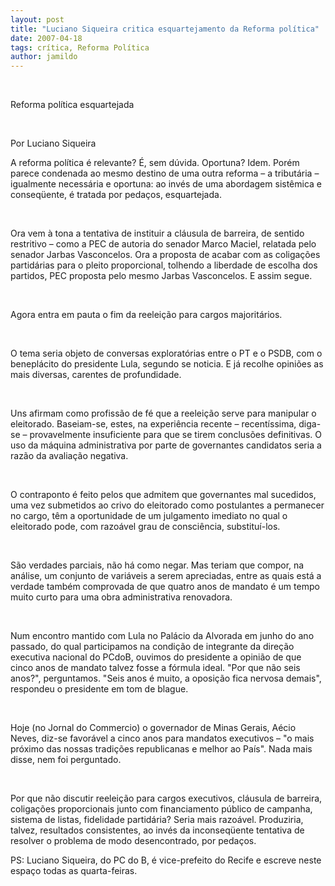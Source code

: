 ```yaml
---
layout: post
title: "Luciano Siqueira critica esquartejamento da Reforma política"
date: 2007-04-18
tags: crítica, Reforma Política
author: jamildo
---
```

&nbsp;

Reforma pol&iacute;tica esquartejada

&nbsp;

Por Luciano Siqueira

A reforma pol&iacute;tica &eacute; relevante? &Eacute;, sem d&uacute;vida. Oportuna? Idem. Por&eacute;m parece condenada ao mesmo destino de uma outra reforma &ndash; a tribut&aacute;ria &ndash; igualmente necess&aacute;ria e oportuna: ao inv&eacute;s de uma abordagem sist&ecirc;mica e conseq&uuml;ente, &eacute; tratada por peda&ccedil;os, esquartejada.

&nbsp;

Ora vem &agrave; tona a tentativa de instituir a cl&aacute;usula de barreira, de sentido restritivo &ndash; como a PEC de autoria do senador Marco Maciel, relatada pelo senador Jarbas Vasconcelos. Ora a proposta de acabar com as coliga&ccedil;&otilde;es partid&aacute;rias para o pleito proporcional, tolhendo a liberdade de escolha dos partidos, PEC proposta pelo mesmo Jarbas Vasconcelos. E assim segue.

&nbsp;

Agora entra em pauta o fim da reelei&ccedil;&atilde;o para cargos majorit&aacute;rios.

&nbsp;

O tema seria objeto de conversas explorat&oacute;rias entre o PT e o PSDB, com o benepl&aacute;cito do presidente Lula, segundo se noticia. E j&aacute; recolhe opini&otilde;es as mais diversas, carentes de profundidade.

&nbsp;

Uns afirmam como profiss&atilde;o de f&eacute; que a reelei&ccedil;&atilde;o serve para manipular o eleitorado. Baseiam-se, estes, na experi&ecirc;ncia recente &ndash; recent&iacute;ssima, diga-se &ndash; provavelmente insuficiente para que se tirem conclus&otilde;es definitivas. O uso da m&aacute;quina administrativa por parte de governantes candidatos seria a raz&atilde;o da avalia&ccedil;&atilde;o negativa.

&nbsp;

O contraponto &eacute; feito pelos que admitem que governantes mal sucedidos, uma vez submetidos ao crivo do eleitorado como postulantes a permanecer no cargo, t&ecirc;m a oportunidade de um julgamento imediato no qual o eleitorado pode, com razo&aacute;vel grau de consci&ecirc;ncia, substitu&iacute;-los.

&nbsp;

S&atilde;o verdades parciais, n&atilde;o h&aacute; como negar. Mas teriam que compor, na an&aacute;lise, um conjunto de vari&aacute;veis a serem apreciadas, entre as quais est&aacute; a verdade tamb&eacute;m comprovada de que quatro anos de mandato &eacute; um tempo muito curto para uma obra administrativa renovadora.

&nbsp;

Num encontro mantido com Lula no Pal&aacute;cio da Alvorada em junho do ano passado, do qual participamos na condi&ccedil;&atilde;o de integrante da dire&ccedil;&atilde;o executiva nacional do PCdoB, ouvimos do presidente a opini&atilde;o de que cinco anos de mandato talvez fosse a f&oacute;rmula ideal. "Por que n&atilde;o seis anos?", perguntamos. "Seis anos &eacute; muito, a oposi&ccedil;&atilde;o fica nervosa demais", respondeu o presidente em tom de blague.

&nbsp;

Hoje (no Jornal do Commercio) o governador de Minas Gerais, A&eacute;cio Neves, diz-se favor&aacute;vel a cinco anos para mandatos executivos &ndash; "o mais pr&oacute;ximo das nossas tradi&ccedil;&otilde;es republicanas e melhor ao Pa&iacute;s". Nada mais disse, nem foi perguntado.

&nbsp;

Por que n&atilde;o discutir reelei&ccedil;&atilde;o para cargos executivos, cl&aacute;usula de barreira, coliga&ccedil;&otilde;es proporcionais junto com financiamento p&uacute;blico de campanha, sistema de listas, fidelidade partid&aacute;ria? Seria mais razo&aacute;vel. Produziria, talvez, resultados consistentes, ao inv&eacute;s da inconseq&uuml;ente tentativa de resolver o problema de modo desencontrado, por peda&ccedil;os.

PS: Luciano Siqueira, do PC do B, &eacute; vice-prefeito do Recife e escreve neste espa&ccedil;o todas as quarta-feiras.